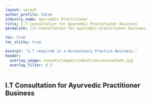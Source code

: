 ```yaml
---
layout: splash 
author_profile: false 
industry_name: Ayurvedic Practitioner
title: I.T Consultation for Ayurvedic Practitioner Business
permalink: /it-consultation-for-ayurvedic-practitioner-business

toc: true
toc_sticky: true

excerpt: "I.T required in a Accountancy Practice Business."
header:
  overlay_image: /assets/images/industries/accountant.jpg
  overlay_filter: 0.5 
---
```


## I.T Consultation for Ayurvedic Practitioner Business